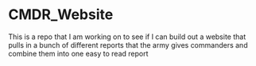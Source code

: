# CMDR_Website
This is a repo that I am working on to see if I can build out a website that pulls in a bunch of different reports that the army gives commanders and combine them into one easy to read report
